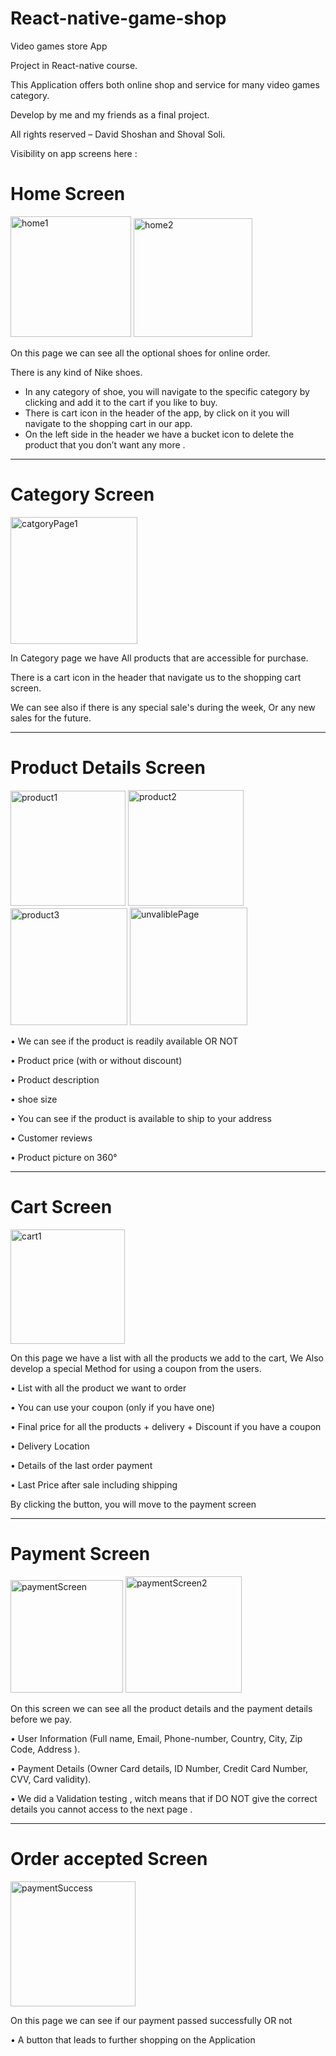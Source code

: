 # React-native-game-shop


Video games store App

Project in React-native course.

This Application offers both online shop and service for many video games category.

Develop by me and my friends as a final project. 

All rights reserved – David Shoshan and Shoval Soli.

Visibility on app screens here :   
# Home Screen 


<img width="193" alt="home1" src="https://user-images.githubusercontent.com/93192285/154842221-bcc08e38-e9cd-4d5c-887f-1ae672eae1f1.png">
<img width="190" alt="home2" src="https://user-images.githubusercontent.com/93192285/154842289-bc855482-7e83-4810-8116-bbaeb9b84fa8.png">

On this page we can see all the optional shoes for online order. 

There is any kind of Nike shoes.
* In any category of shoe, you will navigate to the specific category by clicking
 and add it to the cart if you like to buy.
* There is cart icon in the header of the app, by click on it you will navigate to the shopping cart in our app.
* On the left side in the header we have a bucket icon to delete the product that you don’t want any more .

---------------------------------------------------------
# Category Screen 

<img width="203" alt="catgoryPage1" src="https://user-images.githubusercontent.com/93192285/154842501-7c9b0488-d15f-4d10-bd71-c8bf23bac7e9.png">

In Category page we have
All products that are accessible for purchase. 

There is a cart icon in the header that navigate us to the shopping cart screen. 

We can see also if there is any special sale's during the week,
Or any new sales for the future.

---------------------------------------------------------
# Product Details Screen 


<img width="184" alt="product1" src="https://user-images.githubusercontent.com/93192285/154843873-05ba750a-ea7f-4c9e-83d8-4d63d24d8c3f.png">
<img width="185" alt="product2" src="https://user-images.githubusercontent.com/93192285/154843879-bb2db478-bf9c-48c4-bb1d-efcadf160cf1.png">
<img width="187" alt="product3" src="https://user-images.githubusercontent.com/93192285/154843887-f5ed8c58-efa3-4601-ba74-d35232d68e9a.png">
<img width="188" alt="unvaliblePage" src="https://user-images.githubusercontent.com/93192285/154844026-15a6fac4-6e27-41ff-9453-d3a9ff0b5f80.png">

•	We can see if the product is readily available OR NOT

•	Product price (with or without discount)

•	Product description

•	shoe size

•	You can see if the product is available to ship to your address

•	Customer reviews

•	Product picture on 360°

---------------------------------------------------------
# Cart Screen 


<img width="183" alt="cart1" src="https://user-images.githubusercontent.com/93192285/154843576-06aaacd0-af45-489d-884a-9d07db438b2d.png">

On this page we have a list with all the products we add to the cart,
We Also develop a special Method for using a coupon from the users.

•	List with all the product we want to order

•	You can use your coupon (only if you have one)

•	Final price for all the products + delivery + Discount if you have a coupon

•	Delivery Location

•	Details of the last order payment

•	Last Price after sale including shipping

By clicking the button, you will move to the payment screen 

---------------------------------------------------------
# Payment Screen 

<img width="180" alt="paymentScreen" src="https://user-images.githubusercontent.com/93192285/154843920-705066db-eb7c-4d9c-bb14-1df8c1e4cde8.png">
<img width="186" alt="paymentScreen2" src="https://user-images.githubusercontent.com/93192285/154843922-0f60ce7b-922e-435c-bdd9-5c76af9daf68.png">


On this screen we can see all the product details and the payment details before we pay.

•	User Information (Full name, Email, Phone-number, Country, City, Zip Code, Address ).

•	Payment Details (Owner Card details, ID Number, Credit Card Number, CVV, Card validity).

•	We did a Validation testing , witch means that if DO NOT give the correct details you cannot  access to the next page .

---------------------------------------------------------
# Order accepted Screen 

<img width="200" alt="paymentSuccess" src="https://user-images.githubusercontent.com/93192285/154843798-1425cd87-0386-43a7-bdbe-c8b7f73c8ab6.png">


On this page we can see if our payment passed successfully OR not

•	A button that leads to further shopping on the Application 
